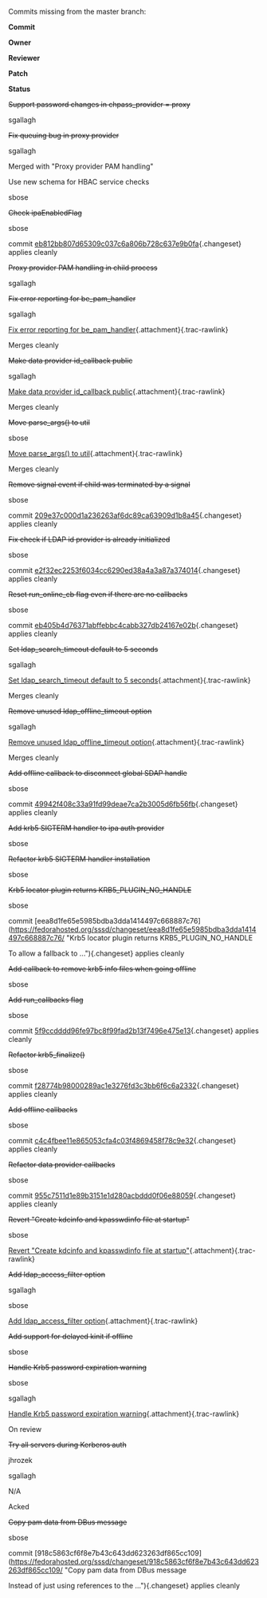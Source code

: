 Commits missing from the master branch:

**Commit**

**Owner**

**Reviewer**

**Patch**

**Status**

~~Support password changes in chpass\_provider = proxy~~

sgallagh

~~Fix queuing bug in proxy provider~~

sgallagh

Merged with "Proxy provider PAM handling"

Use new schema for HBAC service checks

sbose

~~Check ipaEnabledFlag~~

sbose

commit
[eb812bb807d65309c037c6a806b728c637e9b0fa](https://fedorahosted.org/sssd/changeset/eb812bb807d65309c037c6a806b728c637e9b0fa/ "Check ipaEnabledFlag"){.changeset}
applies cleanly

~~Proxy provider PAM handling in child process~~

sgallagh

~~Fix error reporting for be\_pam\_handler~~

sgallagh

[Fix error reporting for
be\_pam\_handler](https://fedorahosted.org/sssd/attachment/wiki/Merges12/0002-Fix-error-reporting-for-be_pam_handler.patch "Attachment '0002-Fix-error-reporting-for-be_pam_handler.patch' in Merges12"){.attachment}[​](https://fedorahosted.org/sssd/raw-attachment/wiki/Merges12/0002-Fix-error-reporting-for-be_pam_handler.patch "Download"){.trac-rawlink}

Merges cleanly

~~Make data provider id\_callback public~~

sgallagh

[Make data provider id\_callback
public](https://fedorahosted.org/sssd/attachment/wiki/Merges12/0001-Make-data-provider-id_callback-public.patch "Attachment '0001-Make-data-provider-id_callback-public.patch' in Merges12"){.attachment}[​](https://fedorahosted.org/sssd/raw-attachment/wiki/Merges12/0001-Make-data-provider-id_callback-public.patch "Download"){.trac-rawlink}

Merges cleanly

~~Move parse\_args() to util~~

sbose

[Move parse\_args() to
util](https://fedorahosted.org/sssd/attachment/wiki/Merges12/0001-Move-parse_args-to-util.patch "Attachment '0001-Move-parse_args-to-util.patch' in Merges12"){.attachment}[​](https://fedorahosted.org/sssd/raw-attachment/wiki/Merges12/0001-Move-parse_args-to-util.patch "Download"){.trac-rawlink}

Merges cleanly

~~Remove signal event if child was terminated by a signal~~

sbose

commit
[209e37c000d1a236263af6dc89ca63909d1b8a45](https://fedorahosted.org/sssd/changeset/209e37c000d1a236263af6dc89ca63909d1b8a45/ "Remove signal event if child was terminated by a signal"){.changeset}
applies cleanly

~~Fix check if LDAP id provider is already initialized~~

sbose

commit
[e2f32ec2253f6034cc6290ed38a4a3a87a374014](https://fedorahosted.org/sssd/changeset/e2f32ec2253f6034cc6290ed38a4a3a87a374014/ "Fix check if LDAP id provider is already initialized"){.changeset}
applies cleanly

~~Reset run\_online\_cb flag even if there are no callbacks~~

sbose

commit
[eb405b4d76371abffebbc4cabb327db24167e02b](https://fedorahosted.org/sssd/changeset/eb405b4d76371abffebbc4cabb327db24167e02b/ "Reset run_online_cb flag even if there are no callbacks"){.changeset}
applies cleanly

~~Set ldap\_search\_timeout default to 5 seconds~~

sgallagh

[Set ldap\_search\_timeout default to 5
seconds](https://fedorahosted.org/sssd/attachment/wiki/Merges12/0001-Set-ldap_search_timeout-default-to-5-seconds.patch "Attachment '0001-Set-ldap_search_timeout-default-to-5-seconds.patch' in Merges12"){.attachment}[​](https://fedorahosted.org/sssd/raw-attachment/wiki/Merges12/0001-Set-ldap_search_timeout-default-to-5-seconds.patch "Download"){.trac-rawlink}

Merges cleanly

~~Remove unused ldap\_offline\_timeout option~~

sgallagh

[Remove unused ldap\_offline\_timeout
option](https://fedorahosted.org/sssd/attachment/wiki/Merges12/0001-Remove-unused-ldap_offline_timeout-option.patch "Attachment '0001-Remove-unused-ldap_offline_timeout-option.patch' in Merges12"){.attachment}[​](https://fedorahosted.org/sssd/raw-attachment/wiki/Merges12/0001-Remove-unused-ldap_offline_timeout-option.patch "Download"){.trac-rawlink}

Merges cleanly

~~Add offline callback to disconnect global SDAP handle~~

sbose

commit
[49942f408c33a91fd99deae7ca2b3005d6fb56fb](https://fedorahosted.org/sssd/changeset/49942f408c33a91fd99deae7ca2b3005d6fb56fb/ "Add offline callback to disconnect global SDAP handle"){.changeset}
applies cleanly

~~Add krb5 SIGTERM handler to ipa auth provider~~

sbose

~~Refactor krb5 SIGTERM handler installation~~

sbose

~~Krb5 locator plugin returns KRB5\_PLUGIN\_NO\_HANDLE~~

sbose

commit
[eea8d1fe65e5985bdba3dda1414497c668887c76](https://fedorahosted.org/sssd/changeset/eea8d1fe65e5985bdba3dda1414497c668887c76/ "Krb5 locator plugin returns KRB5_PLUGIN_NO_HANDLE

To allow a fallback to ..."){.changeset} applies cleanly

~~Add callback to remove krb5 info files when going offline~~

sbose

~~Add run\_callbacks flag~~

sbose

commit
[5f9ccdddd96fe97bc8f99fad2b13f7496e475e13](https://fedorahosted.org/sssd/changeset/5f9ccdddd96fe97bc8f99fad2b13f7496e475e13/ "Add run_callbacks flag"){.changeset}
applies cleanly

~~Refactor krb5\_finalize()~~

sbose

commit
[f28774b98000289ac1e3276fd3c3bb6f6c6a2332](https://fedorahosted.org/sssd/changeset/f28774b98000289ac1e3276fd3c3bb6f6c6a2332/ "Refactor krb5_finalize()"){.changeset}
applies cleanly

~~Add offline callbacks~~

sbose

commit
[c4c4fbee11e865053cfa4c03f4869458f78c9e32](https://fedorahosted.org/sssd/changeset/c4c4fbee11e865053cfa4c03f4869458f78c9e32/ "Add offline callbacks"){.changeset}
applies cleanly

~~Refactor data provider callbacks~~

sbose

commit
[955c7511d1e89b3151e1d280acbddd0f06e88059](https://fedorahosted.org/sssd/changeset/955c7511d1e89b3151e1d280acbddd0f06e88059/ "Refactor data provider callbacks"){.changeset}
applies cleanly

~~Revert "Create kdcinfo and kpasswdinfo file at startup"~~

sbose

[Revert "Create kdcinfo and kpasswdinfo file at
startup"](https://fedorahosted.org/sssd/attachment/wiki/Merges12/0001-Revert-Create-kdcinfo-and-kpasswdinfo-file-at-startu.patch "Attachment '0001-Revert-Create-kdcinfo-and-kpasswdinfo-file-at-startu.patch' in Merges12"){.attachment}[​](https://fedorahosted.org/sssd/raw-attachment/wiki/Merges12/0001-Revert-Create-kdcinfo-and-kpasswdinfo-file-at-startu.patch "Download"){.trac-rawlink}

~~Add ldap\_access\_filter option~~

sgallagh

sbose

[Add ldap\_access\_filter
option](https://fedorahosted.org/sssd/attachment/wiki/Merges12/0001-Add-ldap_access_filter-option.patch "Attachment '0001-Add-ldap_access_filter-option.patch' in Merges12"){.attachment}[​](https://fedorahosted.org/sssd/raw-attachment/wiki/Merges12/0001-Add-ldap_access_filter-option.patch "Download"){.trac-rawlink}

~~Add support for delayed kinit if offline~~

sbose

~~Handle Krb5 password expiration warning~~

sbose

sgallagh

[Handle Krb5 password expiration
warning](https://fedorahosted.org/sssd/attachment/wiki/Merges12/0001-Handle-Krb5-password-expiration-warning.patch "Attachment '0001-Handle-Krb5-password-expiration-warning.patch' in Merges12"){.attachment}[​](https://fedorahosted.org/sssd/raw-attachment/wiki/Merges12/0001-Handle-Krb5-password-expiration-warning.patch "Download"){.trac-rawlink}

On review

~~Try all servers during Kerberos auth~~

jhrozek

sgallagh

N/A

Acked

~~Copy pam data from DBus message~~

sbose

commit
[918c5863cf6f8e7b43c643dd623263df865cc109](https://fedorahosted.org/sssd/changeset/918c5863cf6f8e7b43c643dd623263df865cc109/ "Copy pam data from DBus message

Instead of just using references to the ..."){.changeset} applies
cleanly
